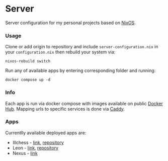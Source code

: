 # Server

Server configuration for my personal projects based on [NixOS](https://nixos.org/).

### Usage
Clone or add origin to repository and include `server-configuration.nix` in your `configuration.nix` then rebuild your system via: 
```
nixos-rebuild switch
```
Run any of available apps by entering corresponding folder and running:
```
docker compose up -d
```

### Info
Each app is run via docker compose with images available on public [Docker Hub](https://hub.docker.com). Mapping urls to specific services is done via [Caddy](https://caddyserver.com).

### Apps
Currentlly available deployed apps are:
* Illchess - [link](https://illchess.shane3102.pl), [repository](https://github.com/shane3102/illchess)
* Leon - [link](https://leon.shane3102.pl), [repository](https://github.com/shane3102/leon)
* Nexus - [link](https://nexus.shane3102.pl)
